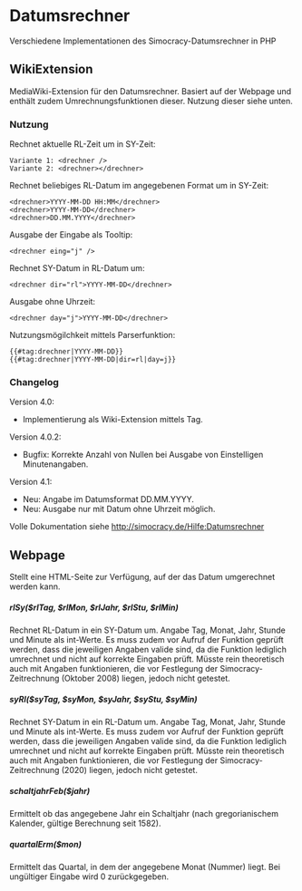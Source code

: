 # Datumsrechner
Verschiedene Implementationen des Simocracy-Datumsrechner in PHP

## WikiExtension
MediaWiki-Extension für den Datumsrechner. Basiert auf der Webpage und enthält zudem Umrechnungsfunktionen dieser. Nutzung dieser siehe unten.

### Nutzung

Rechnet aktuelle RL-Zeit um in SY-Zeit:
```
Variante 1: <drechner />
Variante 2: <drechner></drechner> 
```


Rechnet beliebiges RL-Datum im angegebenen Format um in SY-Zeit:
```
<drechner>YYYY-MM-DD HH:MM</drechner>
<drechner>YYYY-MM-DD</drechner>
<drechner>DD.MM.YYYY</drechner> 
```


Ausgabe der Eingabe als Tooltip:
```
<drechner eing="j" />
```


Rechnet SY-Datum in RL-Datum um:
```
<drechner dir="rl">YYYY-MM-DD</drechner>
```


Ausgabe ohne Uhrzeit:
```
<drechner day="j">YYYY-MM-DD</drechner>
```


Nutzungsmögilchkeit mittels Parserfunktion:
```
{{#tag:drechner|YYYY-MM-DD}}
{{#tag:drechner|YYYY-MM-DD|dir=rl|day=j}} 
```


### Changelog
Version 4.0:
* Implementierung als Wiki-Extension mittels Tag.

Version 4.0.2:
* Bugfix: Korrekte Anzahl von Nullen bei Ausgabe von Einstelligen Minutenangaben.

Version 4.1:
* Neu: Angabe im Datumsformat DD.MM.YYYY.
* Neu: Ausgabe nur mit Datum ohne Uhrzeit möglich.


Volle Dokumentation siehe http://simocracy.de/Hilfe:Datumsrechner

## Webpage

Stellt eine HTML-Seite zur Verfügung, auf der das Datum umgerechnet werden kann.


##### rlSy($rlTag, $rlMon, $rlJahr, $rlStu, $rlMin)
Rechnet RL-Datum in ein SY-Datum um. Angabe Tag, Monat, Jahr, Stunde und Minute als int-Werte. Es muss zudem vor Aufruf der Funktion geprüft werden, dass die jeweiligen Angaben valide sind, da die Funktion lediglich umrechnet und nicht auf korrekte Eingaben prüft. Müsste rein theoretisch auch mit Angaben funktionieren, die vor Festlegung der Simocracy-Zeitrechnung (Oktober 2008) liegen, jedoch nicht getestet.


##### syRl($syTag, $syMon, $syJahr, $syStu, $syMin)
Rechnet SY-Datum in ein RL-Datum um. Angabe Tag, Monat, Jahr, Stunde und Minute als int-Werte. Es muss zudem vor Aufruf der Funktion geprüft werden, dass die jeweiligen Angaben valide sind, da die Funktion lediglich umrechnet und nicht auf korrekte Eingaben prüft. Müsste rein theoretisch auch mit Angaben funktionieren, die vor Festlegung der Simocracy-Zeitrechnung (2020) liegen, jedoch nicht getestet.


##### schaltjahrFeb($jahr)
Ermittelt ob das angegebene Jahr ein Schaltjahr (nach gregorianischem Kalender, gültige Berechnung seit 1582).


##### quartalErm($mon)
Ermittelt das Quartal, in dem der angegebene Monat (Nummer) liegt. Bei ungültiger Eingabe wird 0 zurückgegeben.
